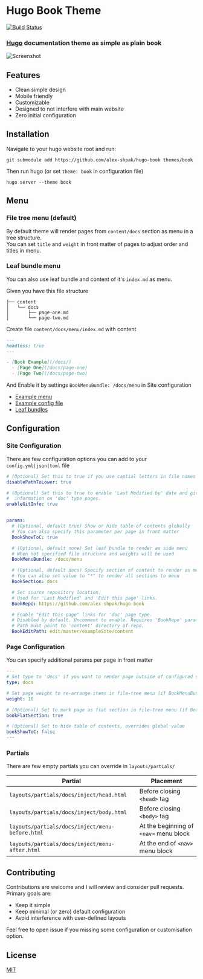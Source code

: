 # Hugo Book Theme
[![Build Status](https://travis-ci.org/alex-shpak/hugo-book.svg?branch=master)](https://travis-ci.org/alex-shpak/hugo-book)
### [Hugo](https://gohugo.io) documentation theme as simple as plain book

![Screenshot](https://github.com/alex-shpak/hugo-book/blob/master/images/screenshot.png)


## Features
* Clean simple design
* Mobile friendly
* Customizable
* Designed to not interfere with main website
* Zero initial configuration


## Installation
Navigate to your hugo website root and run:
```
git submodule add https://github.com/alex-shpak/hugo-book themes/book
```

Then run hugo (or set `theme: book` in configuration file)
```
hugo server --theme book
```


## Menu
### File tree menu (default)
By default theme will render pages from `content/docs` section as menu in a tree structure.  
You can set `title` and `weight` in front matter of pages to adjust order and titles in menu.

### Leaf bundle menu
You can also use leaf bundle and content of it's `index.md` as 
menu.

Given you have this file structure
```
├── content
│   └── docs
│       ├── page-one.md
│       └── page-two.md
```

Create file `content/docs/menu/index.md` with content
```md
---
headless: true
---

- [Book Example](/docs/)
  - [Page One](/docs/page-one)
  - [Page Two](/docs/page-two)
```

And Enable it by settings `BookMenuBundle: /docs/menu` in Site configuration

- [Example menu](https://github.com/alex-shpak/hugo-book/blob/master/exampleSite/content/menu/index.md)
- [Example config file](https://github.com/alex-shpak/hugo-book/blob/master/exampleSite/config.yml)
- [Leaf bundles](https://gohugo.io/content-management/page-bundles/)


## Configuration
### Site Configuration
There are few configuration options you can add to your `config.yml|json|toml` file
```yaml
# (Optional) Set this to true if you use captial letters in file names
disablePathToLower: true

# (Optional) Set this to true to enable 'Last Modified by' date and git author
#  information on 'doc' type pages.
enableGitInfo: true


params:
  # (Optional, default true) Show or hide table of contents globally
  # You can also specify this parameter per page in front matter
  BookShowToC: true

  # (Optional, default none) Set leaf bundle to render as side menu
  # When not specified file structure and weights will be used
  BookMenuBundle: /docs/menu

  # (Optional, default docs) Specify section of content to render as menu
  # You can also set value to "*" to render all sections to menu
  BookSection: docs

  # Set source repository location.
  # Used for 'Last Modified' and 'Edit this page' links.
  BookRepo: https://github.com/alex-shpak/hugo-book

  # Enable "Edit this page" links for 'doc' page type.
  # Disabled by default. Uncomment to enable. Requires 'BookRepo' param.
  # Path must point to 'content' directory of repo.
  BookEditPath: edit/master/exampleSite/content
```

### Page Configuration
You can specify additional params per page in front matter
```yaml
---
# Set type to 'docs' if you want to render page outside of configured section or if you render section other than 'docs'
type: docs

# Set page weight to re-arrange items in file-tree menu (if BookMenuBundle not set)
weight: 10

# (Optional) Set to mark page as flat section in file-tree menu (if BookMenuBundle not set)
bookFlatSection: true

# (Optional) Set to hide table of contents, overrides global value
bookShowToC: false
---
```

### Partials
There are few empty partials you can override in `layouts/partials/`

| Partial                                          | Placement                               |
| --                                               | --                                      |
| `layouts/partials/docs/inject/head.html`         | Before closing `<head>` tag             |
| `layouts/partials/docs/inject/body.html`         | Before closing `<body>` tag             |
| `layouts/partials/docs/inject/menu-before.html`  | At the beginning of `<nav>` menu block  |
| `layouts/partials/docs/inject/menu-after.html`   | At the end of `<nav>` menu block        |


## Contributing
Contributions are welcome and I will review and consider pull requests.  
Primary goals are:
 - Keep it simple
 - Keep minimal (or zero) default configuration
 - Avoid interference with user-defined layouts

Feel free to open issue if you missing some configuration or customisation option.

## License
[MIT](LICENSE)
